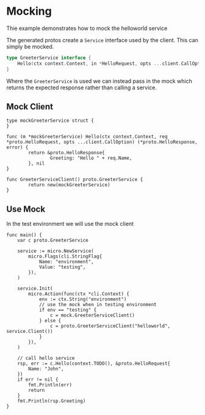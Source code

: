 # Mocking

Thie example demonstrates how to mock the helloworld service

The generated protos create a `Service` interface used by the client. This can simply be mocked.

```go
type GreeterService interface {
	Hello(ctx context.Context, in *HelloRequest, opts ...client.CallOption) (*HelloResponse, error)
}
```

Where the `GreeterService` is used we can instead pass in the mock which returns the expected response rather than calling a service.

## Mock Client

```
type mockGreeterService struct {
}

func (m *mockGreeterService) Hello(ctx context.Context, req *proto.HelloRequest, opts ...client.CallOption) (*proto.HelloResponse, error) {
        return &proto.HelloResponse{
                Greeting: "Hello " + req.Name,
        }, nil
}

func GreeterServiceClient() proto.GreeterService {
        return new(mockGreeterService)
}
```

## Use Mock

In the test environment we will use the mock client

```
func main() {
	var c proto.GreeterService

	service := micro.NewService(
		micro.Flags(cli.StringFlag{
			Name: "environment",
			Value: "testing",
		}),
	)

	service.Init(
		micro.Action(func(ctx *cli.Context) {
			env := ctx.String("environment")
			// use the mock when in testing environment
			if env == "testing" {
				c = mock.GreeterServiceClient()
			} else {
				c = proto.GreeterServiceClient("helloworld", service.Client())
			}
		}),
	)

	// call hello service
	rsp, err := c.Hello(context.TODO(), &proto.HelloRequest{
		Name: "John",
	})
	if err != nil {
		fmt.Println(err)
		return
	}
	fmt.Println(rsp.Greeting)
}
```
